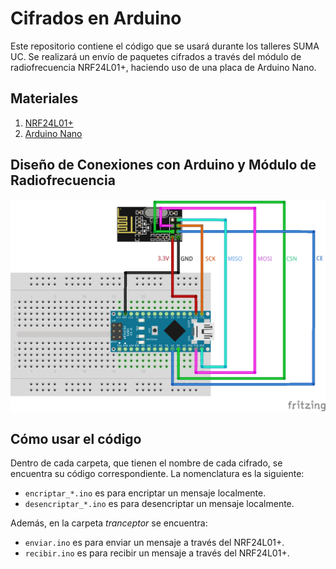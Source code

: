 # Cifrados en Arduino

Este repositorio contiene el código que se usará durante los talleres SUMA UC. Se realizará un envío de paquetes cifrados a través del módulo de radiofrecuencia NRF24L01+, haciendo uso de una placa de Arduino Nano.


## Materiales

1. [NRF24L01+](https://www.amazon.com/-/es/Transmisión-E34-2G4D27D-Transceptor-inalámbrico-inteligente/dp/B09MVV8XBX?th=1)
2. [Arduino Nano](https://arduino.cl/arduino-nano/)


## Diseño de Conexiones con Arduino y Módulo de Radiofrecuencia

![connection](conn.png)


## Cómo usar el código

Dentro de cada carpeta, que tienen el nombre de cada cifrado, se encuentra su código correspondiente. La nomenclatura es la siguiente:

- `encriptar_*.ino` es para encriptar un mensaje localmente.
- `desencriptar_*.ino` es para desencriptar un mensaje localmente.


Además, en la carpeta *tranceptor* se encuentra:

- `enviar.ino` es para enviar un mensaje a través del NRF24L01+.
- `recibir.ino` es para recibir un mensaje a través del NRF24L01+.
